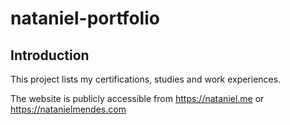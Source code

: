 # nataniel-portfolio

## Introduction

This project lists my certifications, studies and work experiences.

The website is publicly accessible from https://nataniel.me or https://natanielmendes.com
